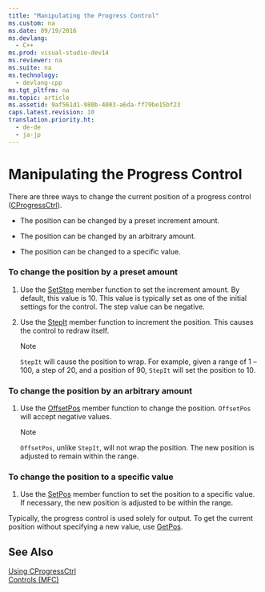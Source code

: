 ```yaml
---
title: "Manipulating the Progress Control"
ms.custom: na
ms.date: 09/19/2016
ms.devlang: 
  - C++
ms.prod: visual-studio-dev14
ms.reviewer: na
ms.suite: na
ms.technology: 
  - devlang-cpp
ms.tgt_pltfrm: na
ms.topic: article
ms.assetid: 9af561d1-980b-4003-a6da-ff79be15bf23
caps.latest.revision: 10
translation.priority.ht: 
  - de-de
  - ja-jp
---
```

# Manipulating the Progress Control
There are three ways to change the current position of a progress control ([CProgressCtrl](../vs140/CProgressCtrl-Class.md)).  
  
-   The position can be changed by a preset increment amount.  
  
-   The position can be changed by an arbitrary amount.  
  
-   The position can be changed to a specific value.  
  
### To change the position by a preset amount  
  
1.  Use the [SetStep](../vs140/CProgressCtrl--SetStep.md) member function to set the increment amount. By default, this value is 10. This value is typically set as one of the initial settings for the control. The step value can be negative.  
  
2.  Use the [StepIt](../vs140/CProgressCtrl--StepIt.md) member function to increment the position. This causes the control to redraw itself.  
  
    > [!NOTE]
    >  `StepIt` will cause the position to wrap. For example, given a range of 1 –100, a step of 20, and a position of 90, `StepIt` will set the position to 10.  
  
### To change the position by an arbitrary amount  
  
1.  Use the [OffsetPos](../vs140/CProgressCtrl--OffsetPos.md) member function to change the position. `OffsetPos` will accept negative values.  
  
    > [!NOTE]
    >  `OffsetPos`, unlike `StepIt`, will not wrap the position. The new position is adjusted to remain within the range.  
  
### To change the position to a specific value  
  
1.  Use the [SetPos](../vs140/CProgressCtrl--SetPos.md) member function to set the position to a specific value. If necessary, the new position is adjusted to be within the range.  
  
 Typically, the progress control is used solely for output. To get the current position without specifying a new value, use [GetPos](../vs140/CProgressCtrl--GetPos.md).  
  
## See Also  
 [Using CProgressCtrl](../vs140/Using-CProgressCtrl.md)   
 [Controls (MFC)](../vs140/Controls--MFC-.md)